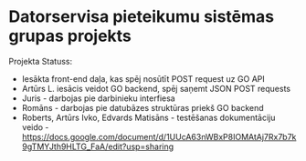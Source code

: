 # Datorservisa pieteikumu sistēmas grupas projekts
Projekta Statuss:  
* Iesākta front-end daļa, kas spēj nosūtīt POST request uz GO API 
* Artūrs L. iesācis veidot GO backend, spēj saņemt JSON POST requests
* Juris - darbojas pie darbinieku interfiesa
* Romāns - darbojas pie datubāzes struktūras priekš GO backend
* Roberts, Artūrs Ivko, Edvards Matisāns - testēšanas dokumentāciju veido - https://docs.google.com/document/d/1UUcA63nWBxP8IOMAtAj7Rx7b7k9gTMYJth9HLTG_FaA/edit?usp=sharing
